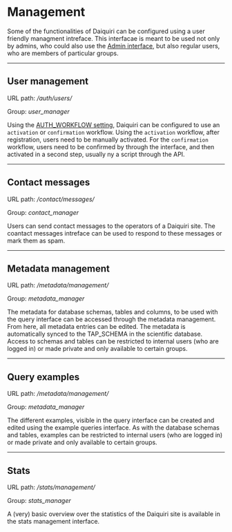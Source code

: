 Management
==========

Some of the functionalities of Daiquiri can be configured using a user friendly managment intreface. This interfacae is meant to be used not only by admins, who could also use the [Admin interface](http://localhost:8080/administration/#admin-interface), but also regular users, who are members of particular groups.

---

User management
---------------

URL path: */auth/users/*

Group: *user_manager*

Using the [AUTH_WORKFLOW setting](/settings/#daiquiriauthsettings), Daiquiri can be configured to use an `activation` or `confirmation` workflow. Using the `activation` workflow, after registration, users need to be manually activated. For the `confirmation` workflow, users need to be confirmed by through the interface, and then activated in a second step, usually ny a script through the API.

---

Contact messages
----------------

URL path: */contact/messages/*

Group: *contact_manager*

Users can send contact messages to the operators of a Daiquiri site. The coantact messages intreface can be used to respond to these messages or mark them as spam.

---

Metadata management
-------------------

URL path: */metadata/management/*

Group: *metadata_manager*

The metadata for database schemas, tables and columns, to be used with the query interface can be accessed through the metadata management. From here, all metadata entries can be edited. The metadata is automatically synced to the TAP_SCHEMA in the scientific database. Access to schemas and tables can be restricted to internal users (who are logged in) or made private and only available to certain groups.

---

Query examples
--------------

URL path: */metadata/management/*

Group: *metadata_manager*

The different examples, visible in the query interface can be created and edited using the example queries interface. As with the database schemas and tables, examples can be restricted to internal users (who are logged in) or made private and only available to certain groups.

---

Stats
-----

URL path: */stats/management/*

Group: *stats_manager*

A (very) basic overview over the statistics of the Daiquiri site is available in the stats management interface.
